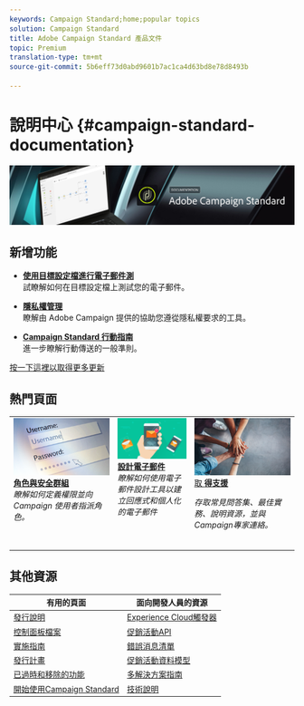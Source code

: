 ```yaml
---
keywords: Campaign Standard;home;popular topics
solution: Campaign Standard
title: Adobe Campaign Standard 產品文件
topic: Premium
translation-type: tm+mt
source-git-commit: 5b6eff73d0abd9601b7ac1ca4d63bd8e78d8493b

---
```



# 說明中心 {#campaign-standard-documentation}

![](start/using/assets/do-not-localize/banner_acs_doc.jpg)

## 新增功能

* **[使用目標設定檔進行電子郵件測](sending/using/testing-messages-using-target.md)**<br/>試瞭解如何在目標設定檔上測試您的電子郵件。

* **[隱私權管理](https://helpx.adobe.com/campaign/kb/campaign-privacy.html)**<br/>
瞭解由 Adobe Campaign 提供的協助您遵從隱私權要求的工具。

* **[Campaign Standard 行動指南](https://helpx.adobe.com/campaign/kb/acs-mobile.html)**<br/>&#x200B;進一步瞭解行動傳送的一般準則。

[按一下這裡以取得更多更新](rn/using/documentation-updates.md)

## 熱門頁面

<table>
<tr>
  <td valign="top">
    <a href="administration/using/about-access-management.md">
      <img alt="角色" src="start/using/assets/roles.png"/>
    </a>
    <div>
    <a href="administration/using/about-access-management.md"><strong>角色與安全群組</strong></a>
    </div>
    <em>瞭解如何定義權限並向 Campaign 使用者指派角色。</em>
    <br>
  </td>
  <td valign="top">
    <a href="designing/using/designing-content-in-adobe-campaign.md">
      <img alt="設計工具" src="start/using/assets/design.png" />
    </a>
    <div>
    <a href="designing/using/designing-content-in-adobe-campaign.md"><strong>設計電子郵件</strong></a>
    </div>
    <em>瞭解如何使用電子郵件設計工具以建立回應式和個人化的電子郵件</em>
    <br>     
  </td>
  <td valign="top">
       <img alt="支援" src="start/using/assets/do-not-localize/help.jpeg" />
    <div><a href="https://helpx.adobe.com/campaign/kb/ac-support.html">
    取 <strong>得支援</strong></a>
    </div>
    <p><em>存取常見問答集、最佳實務、說明資源，並與Campaign專家連絡。</em></p>
    <br>
  </td>
</tr>
</table>

## 其他資源

| 有用的頁面 | 面向開發人員的資源 |
|---|---|
| [發行說明](rn/using/release-notes.md) | [Experience Cloud觸發器](integrating/using/about-adobe-experience-cloud-triggers.md) |
| [控制面板檔案](https://docs.adobe.com/content/help/zh-Hant/control-panel/using/control-panel-home.html) | [促銷活動API](api/using/about-campaign-standard-apis.md) |
| [實施指南](https://helpx.adobe.com/campaign/kb/campaign-standard-implementation-guide.html) | [錯誤消息清單](https://docs.adobe.com/content/help/en/campaign-classic/technicalresources/error_messages/error_codes.html) |
| [發行計畫](rn/using/release-planning.md) | [促銷活動資料模型](developing/using/datamodel-introduction.md) |
| [已過時和移除的功能](https://helpx.adobe.com/campaign/kb/acs-deprecated-and-removed-features.html) | [多解決方案指南](integrating/using/about-campaign-integrations.md) |
| [開始使用Campaign Standard](start/using/campaign-orchestration.md) | [技術說明](https://helpx.adobe.com/campaign/kb/acs-article-list.html) |
